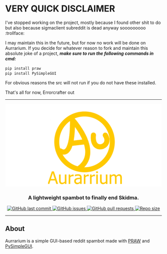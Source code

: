<!---[aurrarium_header](https://user-images.githubusercontent.com/69189354/114640950-b873ed80-9d03-11eb-97a7-f935079c8def.png)--->
# VERY QUICK DISCLAIMER
I've stopped working on the project, mostly because I found other shit to do but also because sigmaclient subreddit is dead anyway sooooooooo :trollface:

I may maintain this in the future, but for now no work will be done on Aurrarium. If you decide for whatever reason to fork and maintain this absolute joke of a project, ***make sure to run the following commands in cmd:***
```
pip install praw
pip install PySimpleGUI
```
For obvious reasons the src will not run if you do not have these installed.

That's all for now, Errorcrafter out

---
<p align="center">

  <img src="https://github.com/Errorcrafter/Aurrarium/blob/main/assets/aurrarium_header.png" alt="Aurrarium Header">

</p>

<h3 align="center"><b>A lightweight spambot to finally end Skidma.</b></h3>

<p align="center">
    <a href="https://github.com/Errorcrafter/Aurrarium/commits/master">
    <img src="https://img.shields.io/github/last-commit/Errorcrafter/Aurrarium.svg?style=flat-square"
         alt="GitHub last commit">
    </a>
    <a href="https://github.com/Errorcrafter/Aurrarium/issues">
    <img src="https://img.shields.io/github/issues-raw/Errorcrafter/Aurrarium.svg?style=flat-square"
         alt="GitHub issues">
    </a>
    <a href="https://github.com/Errorcrafter/Aurrarium/pulls">
    <img src="https://img.shields.io/github/issues-pr-raw/Errorcrafter/Aurrarium.svg?style=flat-square"
         alt="GitHub pull requests">
    </a>
    <a href="https://github.com/Errorcrafter/Aurrarium/">
    <img src="https://img.shields.io/github/repo-size/Errorcrafter/Aurrarium.svg?style=flat-square"
            alt="Repo size">
    </a>
</p> 


---


## About
Aurrarium is a simple GUI-based reddit spambot made with [PRAW](https://praw.readthedocs.io/en/latest/index.html) and [PySimpleGUI](https://pysimplegui.readthedocs.io/en/latest/).
